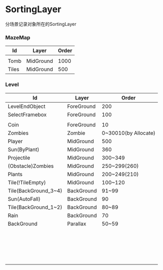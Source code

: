 # SortingLayer

分场景记录对象所在的SortingLayer

### MazeMap

| Id    | Layer     | Order |
| ----- | --------- | ----- |
|       |           |       |
| Tomb  | MidGround | 1000  |
| Tiles | MidGround | 500   |

### Level


| Id                   | Layer      | Order                |
| -------------------- | ---------- | -------------------- |
| LevelEndObject       | ForeGround | 200                  |
| SelectFramebox       | ForeGround | 100                  |
|                      |            |                      |
| Coin                 | ForeGround | 10                   |
| Zombies              | Zombie     | 0~30010(by Allocate) |
| Player               | MidGround  | 500                  |
| Sun(ByPlant)         | MidGround  | 360                  |
| Projectile           | MidGround  | 300~349              |
| (Obstacle)Zombies    | MidGround  | 250~299(260)         |
| Plants               | MidGround  | 200~249(210)         |
| Tile(!TileEmpty)     | MidGround  | 100~120              |
| Tile(BackGround_3~4) | BackGround | 91~99                |
| Sun(AutoFall)        | BackGround | 90                   |
| Tile(BackGround_1~2) | BackGround | 80~89                |
| Rain                 | BackGround | 70                   |
| BackGround           | Parallax   | 50~59                |
|                      |            |                      |
|                      |            |                      |
|                      |            |                      |
|                      |            |                      |
|                      |            |                      |
|                      |            |                      |
|                      |            |                      |
|                      |            |                      |
|                      |            |                      |
|                      |            |                      |
|                      |            |                      |
|                      |            |                      |
|                      |            |                      |
|                      |            |                      |
|                      |            |                      |
|                      |            |                      |
|                      |            |                      |
|                      |            |                      |
|                      |            |                      |


